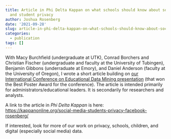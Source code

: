 ```yaml
---
title: Article in Phi Delta Kappan on what schools should know about social media
  and student privacy
author: Joshua Rosenberg
date: '2021-09-28'
slug: article-in-phi-delta-kappan-on-what-schools-should-know-about-social-media-and-student-privacy
categories:
  - publication
tags: []
---
```


With Macy Burchfield (undergraduate at UTK), Conrad Borchers and Christian Fischer (undergraduate and faculty at the University of Tubingen), Benjamin Gibbons (underraduate at Emory), and Daniel Anderson (faculty at the University of Oregon), I wrote a short article building on [our International Conference on Educational Data Mining presentation](https://educationaldatamining.org/EDM2021/virtual/poster_paper276.html) (that won the Best Poster Award for the conference). The article is intended primarily for administrators/educational leaders. It is secondarily for researchers and analysts.

A link to the article in *Phi Delta Kappan* is here: https://kappanonline.org/social-media-students-privacy-facebook-rosenberg/

If interested, look for more of our work on privacy, schools, children, and digital (especially social media) data.